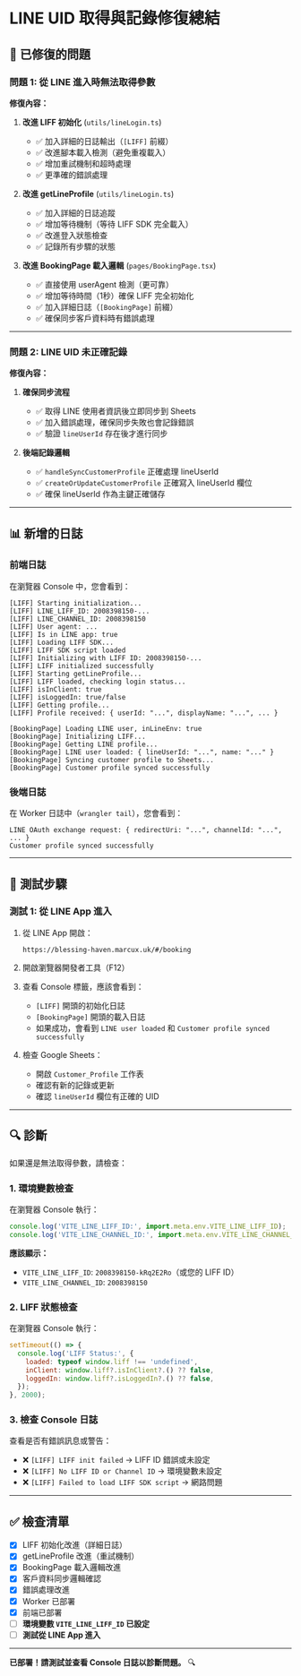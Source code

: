 # LINE UID 取得與記錄修復總結

## 🔧 已修復的問題

### 問題 1: 從 LINE 進入時無法取得參數

**修復內容：**

1. **改進 LIFF 初始化** (`utils/lineLogin.ts`)
   - ✅ 加入詳細的日誌輸出（`[LIFF]` 前綴）
   - ✅ 改進腳本載入檢測（避免重複載入）
   - ✅ 增加重試機制和超時處理
   - ✅ 更準確的錯誤處理

2. **改進 getLineProfile** (`utils/lineLogin.ts`)
   - ✅ 加入詳細的日誌追蹤
   - ✅ 增加等待機制（等待 LIFF SDK 完全載入）
   - ✅ 改進登入狀態檢查
   - ✅ 記錄所有步驟的狀態

3. **改進 BookingPage 載入邏輯** (`pages/BookingPage.tsx`)
   - ✅ 直接使用 userAgent 檢測（更可靠）
   - ✅ 增加等待時間（1秒）確保 LIFF 完全初始化
   - ✅ 加入詳細日誌（`[BookingPage]` 前綴）
   - ✅ 確保同步客戶資料時有錯誤處理

---

### 問題 2: LINE UID 未正確記錄

**修復內容：**

1. **確保同步流程**
   - ✅ 取得 LINE 使用者資訊後立即同步到 Sheets
   - ✅ 加入錯誤處理，確保同步失敗也會記錄錯誤
   - ✅ 驗證 `lineUserId` 存在後才進行同步

2. **後端記錄邏輯**
   - ✅ `handleSyncCustomerProfile` 正確處理 lineUserId
   - ✅ `createOrUpdateCustomerProfile` 正確寫入 lineUserId 欄位
   - ✅ 確保 lineUserId 作為主鍵正確儲存

---

## 📊 新增的日誌

### 前端日誌

在瀏覽器 Console 中，您會看到：

```
[LIFF] Starting initialization...
[LIFF] LINE_LIFF_ID: 2008398150-...
[LIFF] LINE_CHANNEL_ID: 2008398150
[LIFF] User agent: ...
[LIFF] Is in LINE app: true
[LIFF] Loading LIFF SDK...
[LIFF] LIFF SDK script loaded
[LIFF] Initializing with LIFF ID: 2008398150-...
[LIFF] LIFF initialized successfully
[LIFF] Starting getLineProfile...
[LIFF] LIFF loaded, checking login status...
[LIFF] isInClient: true
[LIFF] isLoggedIn: true/false
[LIFF] Getting profile...
[LIFF] Profile received: { userId: "...", displayName: "...", ... }

[BookingPage] Loading LINE user, inLineEnv: true
[BookingPage] Initializing LIFF...
[BookingPage] Getting LINE profile...
[BookingPage] LINE user loaded: { lineUserId: "...", name: "..." }
[BookingPage] Syncing customer profile to Sheets...
[BookingPage] Customer profile synced successfully
```

### 後端日誌

在 Worker 日誌中（`wrangler tail`），您會看到：

```
LINE OAuth exchange request: { redirectUri: "...", channelId: "...", ... }
Customer profile synced successfully
```

---

## 🧪 測試步驟

### 測試 1: 從 LINE App 進入

1. 從 LINE App 開啟：
   ```
   https://blessing-haven.marcux.uk/#/booking
   ```

2. 開啟瀏覽器開發者工具（F12）
3. 查看 Console 標籤，應該會看到：
   - `[LIFF]` 開頭的初始化日誌
   - `[BookingPage]` 開頭的載入日誌
   - 如果成功，會看到 `LINE user loaded` 和 `Customer profile synced successfully`

4. 檢查 Google Sheets：
   - 開啟 `Customer_Profile` 工作表
   - 確認有新的記錄或更新
   - 確認 `lineUserId` 欄位有正確的 UID

---

## 🔍 診斷

如果還是無法取得參數，請檢查：

### 1. 環境變數檢查

在瀏覽器 Console 執行：
```javascript
console.log('VITE_LINE_LIFF_ID:', import.meta.env.VITE_LINE_LIFF_ID);
console.log('VITE_LINE_CHANNEL_ID:', import.meta.env.VITE_LINE_CHANNEL_ID);
```

**應該顯示：**
- `VITE_LINE_LIFF_ID`: `2008398150-kRq2E2Ro`（或您的 LIFF ID）
- `VITE_LINE_CHANNEL_ID`: `2008398150`

### 2. LIFF 狀態檢查

在瀏覽器 Console 執行：
```javascript
setTimeout(() => {
  console.log('LIFF Status:', {
    loaded: typeof window.liff !== 'undefined',
    inClient: window.liff?.isInClient?.() ?? false,
    loggedIn: window.liff?.isLoggedIn?.() ?? false,
  });
}, 2000);
```

### 3. 檢查 Console 日誌

查看是否有錯誤訊息或警告：
- ❌ `[LIFF] LIFF init failed` → LIFF ID 錯誤或未設定
- ❌ `[LIFF] No LIFF ID or Channel ID` → 環境變數未設定
- ❌ `[LIFF] Failed to load LIFF SDK script` → 網路問題

---

## ✅ 檢查清單

- [x] LIFF 初始化改進（詳細日誌）
- [x] getLineProfile 改進（重試機制）
- [x] BookingPage 載入邏輯改進
- [x] 客戶資料同步邏輯確認
- [x] 錯誤處理改進
- [x] Worker 已部署
- [x] 前端已部署
- [ ] **環境變數 `VITE_LINE_LIFF_ID` 已設定**
- [ ] **測試從 LINE App 進入**

---

**已部署！請測試並查看 Console 日誌以診斷問題。** 🔍

